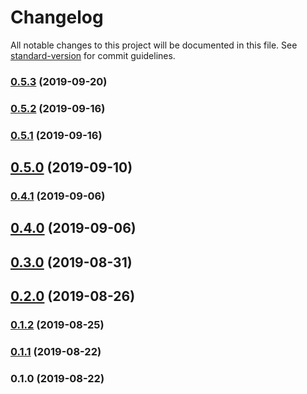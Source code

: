 # Changelog

All notable changes to this project will be documented in this file. See [standard-version](https://github.com/conventional-changelog/standard-version) for commit guidelines.

### [0.5.3](https://github.com/Yancey-Blog/blog-cms-v2/compare/v0.5.2...v0.5.3) (2019-09-20)

### [0.5.2](https://github.com/Yancey-Blog/blog-cms-v2/compare/v0.5.1...v0.5.2) (2019-09-16)

### [0.5.1](https://github.com/Yancey-Blog/blog-cms-v2/compare/v0.5.0...v0.5.1) (2019-09-16)

## [0.5.0](https://github.com/Yancey-Blog/blog-cms-v2/compare/v0.4.1...v0.5.0) (2019-09-10)

### [0.4.1](https://github.com/Yancey-Blog/blog-cms-v2/compare/v0.4.0...v0.4.1) (2019-09-06)

## [0.4.0](https://github.com/Yancey-Blog/blog-cms-v2/compare/v0.3.0...v0.4.0) (2019-09-06)

## [0.3.0](https://github.com/Yancey-Blog/blog-cms-v2/compare/v0.2.0...v0.3.0) (2019-08-31)

## [0.2.0](https://github.com/Yancey-Blog/blog-cms-v2/compare/v0.1.2...v0.2.0) (2019-08-26)

### [0.1.2](https://github.com/Yancey-Blog/blog-cms-v2/compare/v0.1.1...v0.1.2) (2019-08-25)

### [0.1.1](https://github.com/Yancey-Blog/blog-cms-v2/compare/v0.1.0...v0.1.1) (2019-08-22)

### 0.1.0 (2019-08-22)
